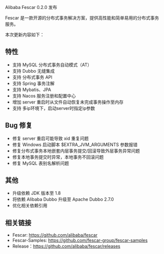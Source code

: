 Alibaba Fescar 0.2.0 发布

Fescar 是一款开源的分布式事务解决方案，提供高性能和简单易用的分布式事务服务。

本次更新内容如下：

## 特性
- 支持 MySQL 分布式事务自动模式（AT）
- 支持 Dubbo 无缝集成
- 支持 分布式事务 API
- 支持 Spring 事务注解
- 支持 Mybatis、JPA
- 支持 Nacos 服务注册和配置中心
- 增加 server 重启时从文件自动恢复未完成事务操作至内存
- 支持 多ip环境下，启动server时指定ip参数

## Bug 修复
- 修复 server 重启可能导致 xid 重复问题
- 修复 Windows 启动脚本 $EXTRA_JVM_ARGUMENTS 参数报错
- 修复分布式事务本地嵌套内层事务提交/回滚导致外层事务异常问题
- 修复本地事务提交时异常，本地事务不回滚问题
- 修复 MySQL 表别名解析问题

## 其他
- 升级依赖 JDK 版本至 1.8
- 将依赖 Alibaba Dubbo 升级至 Apache Dubbo 2.7.0
- 优化相关依赖引用


## 相关链接
- Fescar: https://github.com/alibaba/fescar   
- Fescar-Samples: https://github.com/fescar-group/fescar-samples   
- Release：https://github.com/alibaba/fescar/releases
